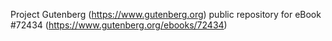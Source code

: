 Project Gutenberg (https://www.gutenberg.org) public repository
for eBook #72434 (https://www.gutenberg.org/ebooks/72434)
